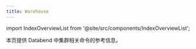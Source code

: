 ```yaml
---
title: Warehouse
---
```


import IndexOverviewList from '@site/src/components/IndexOverviewList';

本页提供 Databend 中集群相关命令的参考信息。

<IndexOverviewList />
